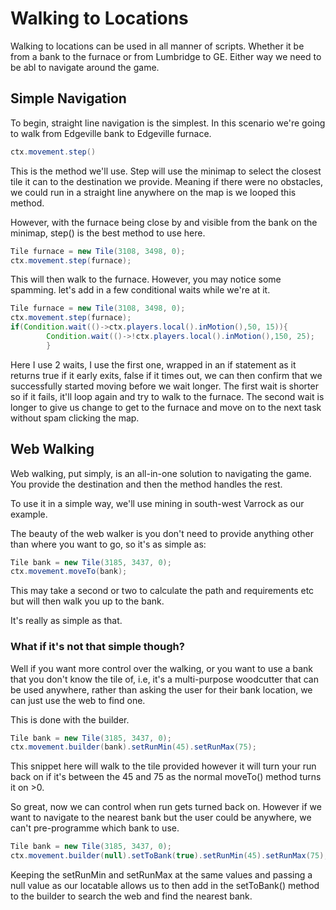 # Walking to Locations

Walking to locations can be used in all manner of scripts. Whether it be from a bank to the furnace or from Lumbridge to GE. Either way we need to be abl to navigate around the game.

## Simple Navigation

To begin, straight line navigation is the simplest. In this scenario we're going to walk from Edgeville bank to Edgeville furnace.

```java
ctx.movement.step()
```
This is the method we'll use. Step will use the minimap to select the closest tile it can to the destination we provide. Meaning if there were no obstacles, we could run in a straight line anywhere on the map is we looped this method.

However, with the furnace being close by and visible from the bank on the minimap, step() is the best method to use here.

```java
Tile furnace = new Tile(3108, 3498, 0);
ctx.movement.step(furnace);
```
This will then walk to the furnace. However, you may notice some spamming. let's add in a few conditional waits while we're at it.

```java
Tile furnace = new Tile(3108, 3498, 0);
ctx.movement.step(furnace);
if(Condition.wait(()->ctx.players.local().inMotion(),50, 15)){
		Condition.wait(()->!ctx.players.local().inMotion(),150, 25);
        }
```
Here I use 2 waits, I use the first one, wrapped in an if statement as it returns true if it early exits, false if it times out, we can then confirm that we successfully started moving before we wait longer. 
The first wait is shorter so if it fails, it'll loop again and try to walk to the furnace. The second wait is longer to give us change to get to the furnace
and move on to the next task without spam clicking the map.

## Web Walking

Web walking, put simply, is an all-in-one solution to navigating the game. You provide the destination and then the method handles the rest.

To use it in a simple way, we'll use mining in south-west Varrock as our example.

The beauty of the web walker is you don't need to provide anything other than where you want to go, so it's as simple as:

```java
Tile bank = new Tile(3185, 3437, 0);
ctx.movement.moveTo(bank);
```
This may take a second or two to calculate the path and requirements etc but will then walk you up to the bank.

It's really as simple as that.

### What if it's not that simple though? 

Well if you want more control over the walking, or you want to use a bank that you don't know the tile of, i.e, it's a multi-purpose woodcutter that can be used anywhere,
rather than asking the user for their bank location, we can just use the web to find one.

This is done with the builder.

```java
Tile bank = new Tile(3185, 3437, 0);
ctx.movement.builder(bank).setRunMin(45).setRunMax(75);
```
This snippet here will walk to the tile provided however it will turn your run back on if it's between the 45 and 75 as the normal moveTo() method
turns it on >0.

So great, now we can control when run gets turned back on. However if we want to navigate to the nearest bank but the user could be anywhere, we can't pre-programme which bank to use.

```java
Tile bank = new Tile(3185, 3437, 0);
ctx.movement.builder(null).setToBank(true).setRunMin(45).setRunMax(75);
```
Keeping the setRunMin and setRunMax at the same values and passing a null value as our locatable allows us to then add in the setToBank() method to the builder to search the web and find the nearest bank.
